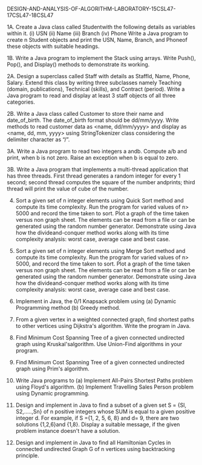 DESIGN-AND-ANALYSIS-OF-ALGORITHM-LABORATORY-15CSL47-17CSL47-18CSL47

1A. Create a Java class called Studentwith the following details as variables within it. 
    (i)  USN (ii)  Name (iii) Branch  (iv) Phone 
    Write a Java program to create n Student objects and print the USN, Name, Branch, and Phoneof these objects with suitable headings. 
 
1B. Write a Java program to implement the Stack using arrays. Write Push(), Pop(), and Display() methods to demonstrate its working.  
 
2A. Design a superclass called Staff with details as StaffId, Name, Phone, Salary. 
    Extend this class by writing three subclasses namely Teaching (domain, publications), Technical (skills), and Contract (period). 
    Write a Java program to read and display at least 3 staff objects of all three categories. 
 
2B. Write a Java class called Customer to store their name and date_of_birth. The date_of_birth format should be dd/mm/yyyy. 
    Write methods to read customer data as <name, dd/mm/yyyy> and display as <name, dd, mm, yyyy> using StringTokenizer class 
    considering the delimiter character as “/”. 
 
3A. Write a Java program to read two integers a andb. Compute a/b and print, when b is not zero. Raise an exception when b is equal to zero.  
 
3B. Write a Java program that implements a multi-thread application that has three threads. 
    First thread generates a random integer for every 1 second; second thread computes the square of the number andprints;
    third thread will print the value of cube of the number. 
 
4. Sort a given set of n integer elements using Quick Sort method and compute its time complexity.
   Run the program for varied values of n> 5000 and record the time taken to sort. Plot a graph of the time taken versus non graph sheet. 
   The elements can be read from a file or can be generated using the random number generator. Demonstrate using Java 
   how the divideand-conquer method works along with its time complexity analysis: worst case, average case and best case. 
 
5. Sort a given set of n integer elements using Merge Sort method and compute its time complexity. 
   Run the program for varied values of n> 5000, and record the time taken to sort. Plot a graph of the time taken versus non graph sheet. 
   The elements can be read from a file or can be generated using the random number generator. 
   Demonstrate using Java how the divideand-conquer method works along with 
   its time complexity analysis: worst case, average case and best case. 
 
6. Implement in Java, the 0/1 Knapsack problem using (a) Dynamic Programming method (b) Greedy method. 
 
7. From a given vertex in a weighted connected graph, find shortest paths to other vertices using Dijkstra's algorithm. 
   Write the program in Java. 
 
8. Find Minimum Cost Spanning Tree of a given connected undirected graph using  Kruskal'salgorithm. 
   Use Union-Find algorithms in your program.  
 
9. Find Minimum Cost Spanning Tree of a given connected undirected graph using  Prim's algorithm.  
 
10. Write Java programs to  (a) Implement All-Pairs Shortest Paths problem using Floyd's algorithm. 
                            (b) Implement Travelling Sales Person problem using Dynamic programming. 
 
11. Design and implement in Java to find a subset of a given set S = {Sl, S2,.....,Sn} of n positive integers whose SUM 
    is equal to a given positive integer d. For example, if S ={1, 2, 5, 6, 8} and d= 9, there are two solutions {1,2,6}and {1,8}. 
    Display a suitable message, if the given problem instance doesn't have a solution.  
 
12. Design and implement in Java to find all Hamiltonian Cycles in connected undirected Graph G of n vertices using backtracking principle.
